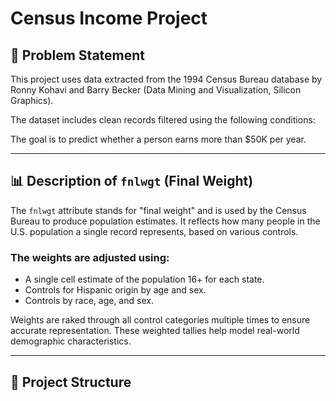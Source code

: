 # Census Income Project

## 🧠 Problem Statement

This project uses data extracted from the 1994 Census Bureau database by Ronny Kohavi and Barry Becker (Data Mining and Visualization, Silicon Graphics). 

The dataset includes clean records filtered using the following conditions:



The goal is to predict whether a person earns more than $50K per year.

---

## 📊 Description of `fnlwgt` (Final Weight)

The `fnlwgt` attribute stands for "final weight" and is used by the Census Bureau to produce population estimates. It reflects how many people in the U.S. population a single record represents, based on various controls.

### The weights are adjusted using:
- A single cell estimate of the population 16+ for each state.
- Controls for Hispanic origin by age and sex.
- Controls by race, age, and sex.

Weights are raked through all control categories multiple times to ensure accurate representation. These weighted tallies help model real-world demographic characteristics.

---

## 📁 Project Structure

